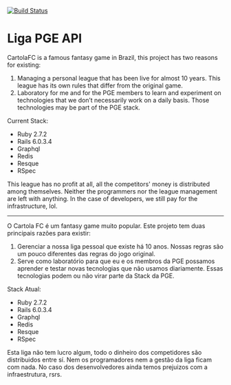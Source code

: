 [![Build Status](https://github.com/rafaelmbcosta/liga_pge_api/actions/workflows/build.yml/badge.svg)](https://github.com/rafaelmbcosta/liga_pge_api/actions)

# Liga PGE API

CartolaFC is a famous  fantasy game in Brazil, this project has two reasons for existing:

1) Managing a personal league that has been live for almost 10 years. This league has its own rules that differ from the original game.
2) Laboratory for me and for the PGE members to learn and experiment on technologies that we don’t necessarily work on a daily basis. Those technologies may be part of the PGE stack.

Current Stack:
* Ruby 2.7.2
* Rails 6.0.3.4
* Graphql
* Redis
* Resque
* RSpec

This league has no profit at all, all the competitors' money is distributed among themselves. Neither the programmers nor the league management are left with anything. In the case of developers, we still pay for the infrastructure, lol.

---

O Cartola FC é um fantasy game muito popular. Este projeto tem duas principais razões para existir:

1) Gerenciar a nossa liga pessoal que existe há 10 anos.  Nossas regras são um pouco diferentes das regras do jogo original.
2) Serve como laboratório para que eu e os membros da PGE possamos aprender e testar novas tecnologias que não usamos diariamente. Essas tecnologias podem ou não virar parte da Stack da PGE.

Stack Atual:
* Ruby 2.7.2
* Rails 6.0.3.4
* Graphql
* Redis
* Resque
* RSpec

Esta liga não tem lucro algum, todo o dinheiro dos competidores são distribuidos entre sí. Nem os programadores nem a gestão da liga ficam com nada. No caso dos desenvolvedores ainda temos prejuizos com a infraestrutura, rsrs.
